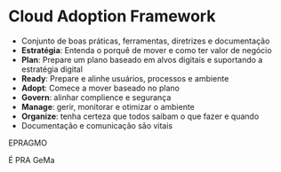 # Cloud Adoption Framework

- Conjunto de boas práticas, ferramentas, diretrizes e documentação
- **Estratégia**: Entenda o porquê de mover e como ter valor de negócio
- **Plan**: Prepare um plano baseado em alvos digitais e suportando a estratégia digital
- **Ready**: Prepare e alinhe usuários, processos e ambiente
- **Adopt**: Comece a mover baseado no plano
- **Govern**: alinhar complience e segurança
- **Manage**: gerir, monitorar e otimizar o ambiente
- **Organize**: tenha certeza que todos saibam o que fazer e quando
- Documentação e comunicação são vitais

EPRAGMO

É PRA GeMa